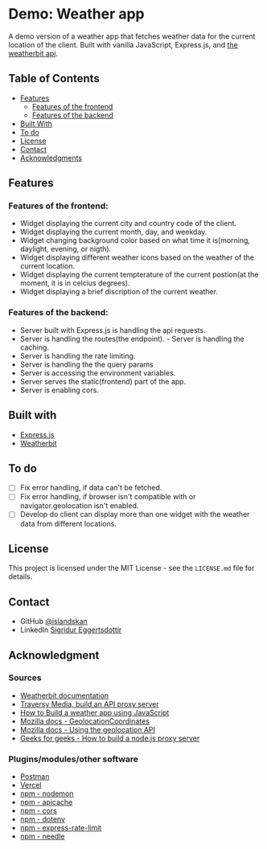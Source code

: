 # Demo: Weather app

A demo version of a weather app that fetches weather data for the current location of the client. Built with vanilla JavaScript, Express.js, and [the weatherbit api](https://www.weatherbit.io/).

<!-- TABLE OF CONTENTS -->

## Table of Contents

-   [Features](#features)
    -   [Features of the frontend](#features-of-the-frontend)
    -   [Features of the backend](#features-of-the-backend)
-   [Built With](#built-with)
-   [To do](#to-do)
-   [License](#licence)
-   [Contact](#contact)
-   [Acknowledgments](#acknowledgments)

## Features

### Features of the frontend:

-   Widget displaying the current city and country code of the client.
-   Widget displaying the current month, day, and weekday.
-   Widget changing background color based on what time it is(morning, daylight, evening, or nigth).
-   Widget displaying different weather icons based on the weather of the current location.
-   Widget displaying the current tempterature of the current postion(at the moment, it is in celcius degrees).
-   Widget displaying a brief discription of the current weather.

### Features of the backend:

-   Server built with Express.js is handling the api requests.
-   Server is handling the routes(the endpoint). - Server is handling the caching.
-   Server is handling the rate limiting.
-   Server is handling the the query params
-   Server is accessing the environment variables.
-   Server serves the static(frontend) part of the app.
-   Server is enabling cors.

## Built with

-   [Express.js](https://www.npmjs.com/package/express)
-   [Weatherbit](https://www.weatherbit.io/)

## To do

-   [ ] Fix error handling, if data can't be fetched.
-   [ ] Fix error handling, if browser isn't compatible with or navigator.geolocation isn't enabled.
-   [ ] Develop do client can display more than one widget with the weather data from different locations.

## License

This project is licensed under the MIT License - see the `LICENSE.md` file for details.

## Contact

-   GitHub [@islandskan](https://github.com/islandskan)
-   LinkedIn [Sigridur Eggertsdottir](https://www.linkedin.com/in/sigridureggertsdottir/)

## Acknowledgment

### Sources

-   [Weatherbit documentation](https://www.weatherbit.io/api)
-   [Traversy Media, build an API proxy server](https://www.youtube.com/watch?v=ZGymN8aFsv4)
-   [How to Build a weather app using JavaScript](https://www.studytonight.com/post/how-to-build-a-weather-app-using-javascript-for-complete-beginners)
-   [Mozilla docs - GeolocationCoordinates](https://developer.mozilla.org/en-US/docs/Web/API/GeolocationCoordinates)
-   [Mozilla docs - Using the geolocation API](https://developer.mozilla.org/en-US/docs/Web/API/Geolocation_API/Using_the_Geolocation_API)
-   [Geeks for geeks - How to build a node.js proxy server](https://www.geeksforgeeks.org/how-to-build-a-node-js-proxy-server)

### Plugins/modules/other software

-   [Postman](https://www.postman.com/)
-   [Vercel](https://vercel.com/)
-   [npm - nodemon](https://www.npmjs.com/package/nodemon)
-   [npm - apicache](https://www.npmjs.com/package/apicache)
-   [npm - cors](https://www.npmjs.com/package/cors)
-   [npm - dotenv](https://www.npmjs.com/package/dotenv)
-   [npm - express-rate-limit](https://www.npmjs.com/package/express-rate-limit)
-   [npm - needle](https://www.npmjs.com/package/needle)

